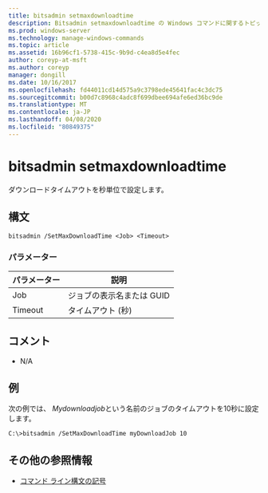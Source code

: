 ```yaml
---
title: bitsadmin setmaxdownloadtime
description: Bitsadmin setmaxdownloadtime の Windows コマンドに関するトピック。ダウンロードのタイムアウトを秒単位で設定します。
ms.prod: windows-server
ms.technology: manage-windows-commands
ms.topic: article
ms.assetid: 16b96cf1-5738-415c-9b9d-c4ea8d5e4fec
author: coreyp-at-msft
ms.author: coreyp
manager: dongill
ms.date: 10/16/2017
ms.openlocfilehash: fd44011cd14d575a9c3798ede45641fac4c3dc75
ms.sourcegitcommit: b00d7c8968c4adc8f699dbee694afe6ed36bc9de
ms.translationtype: MT
ms.contentlocale: ja-JP
ms.lasthandoff: 04/08/2020
ms.locfileid: "80849375"
---
```

# <a name="bitsadmin-setmaxdownloadtime"></a>bitsadmin setmaxdownloadtime

ダウンロードタイムアウトを秒単位で設定します。

## <a name="syntax"></a>構文

```
bitsadmin /SetMaxDownloadTime <Job> <Timeout>
```

### <a name="parameters"></a>パラメーター

|パラメーター|説明|
|---------|-----------|
|Job|ジョブの表示名または GUID|
|Timeout|タイムアウト (秒)|

## <a name="remarks"></a>コメント

-   N/A

## <a name="examples"></a><a name=BKMK_examples></a>例

次の例では、 *Mydownloadjob*という名前のジョブのタイムアウトを10秒に設定します。
```
C:\>bitsadmin /SetMaxDownloadTime myDownloadJob 10
```

## <a name="additional-references"></a>その他の参照情報

- [コマンド ライン構文の記号](command-line-syntax-key.md)